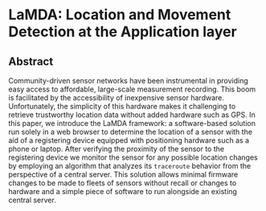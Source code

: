 # LaMDA: Location and Movement Detection at the Application layer

## Abstract
Community-driven sensor networks have been instrumental in providing easy access to affordable, large-scale measurement recording. This boom is facilitated by the accessibility of inexpensive sensor hardware. Unfortunately, the simplicity of this hardware makes it challenging to retrieve trustworthy location data without added hardware such as GPS. In this paper, we introduce the LaMDA framework: a software-based solution run solely in a web browser to determine the location of a sensor with the aid of a registering device equipped with positioning hardware such as a phone or laptop. After verifying the proximity of the sensor to the registering device we monitor the sensor for any possible location changes by employing an algorithm that analyzes its `traceroute` behavior from the perspective of a central server. This solution allows minimal firmware changes to be made to fleets of sensors without recall or changes to hardware and a simple piece of software to run alongside an existing central server.
